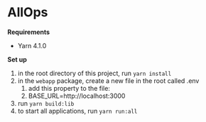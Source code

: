 # AllOps

**Requirements**

- Yarn 4.1.0

**Set up**

1. in the root directory of this project, run `yarn install`
2. in the `webapp` package, create a new file in the root called .env
   1. add this property to the file:
   2. BASE_URL=http://localhost:3000
3. run `yarn build:lib`
4. to start all applications, run `yarn run:all`
